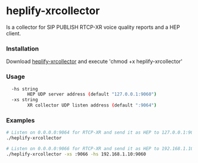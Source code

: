 # heplify-xrcollector
Is a collector for SIP PUBLISH RTCP-XR voice quality reports and a HEP client.

### Installation
Download [heplify-xrcollector](https://github.com/negbie/heplify-xrcollector/releases) and execute 'chmod +x heplify-xrcollector'  

### Usage
```bash
  -hs string
        HEP UDP server address (default "127.0.0.1:9060")
  -xs string
        XR collector UDP listen address (default ":9064")
```

### Examples
```bash
# Listen on 0.0.0.0:9064 for RTCP-XR and send it as HEP to 127.0.0.1:9060
./heplify-xrcollector

# Listen on 0.0.0.0:9066 for RTCP-XR and send it as HEP to 192.168.1.10:9060
./heplify-xrcollector -xs :9066 -hs 192.168.1.10:9060

```